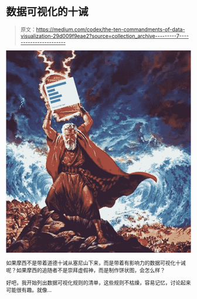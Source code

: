 # 数据可视化的十诫

> 原文：<https://medium.com/codex/the-ten-commandments-of-data-visualization-29d009f9eae2?source=collection_archive---------7----------------------->

![](img/a47fc6d091fb6f67f94db3712899cc25.png)

如果摩西不是带着道德十诫从塞尼山下来，而是带着有影响力的数据可视化十诫呢？如果摩西的追随者不是崇拜虚假神，而是制作饼状图，会怎么样？

好吧，我开始列出数据可视化规则的清单，这些规则不枯燥，容易记忆，讨论起来可能很有趣。就像…